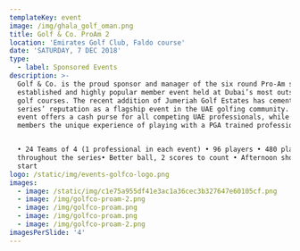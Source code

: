 ```yaml
---
templateKey: event
image: /img/ghala_golf_oman.png
title: Golf & Co. ProAm 2
location: 'Emirates Golf Club, Faldo course'
date: 'SATURDAY, 7 DEC 2018'
type:
  - label: Sponsored Events
description: >-
  Golf & Co. is the proud sponsor and manager of the six round Pro-Am series, an
  established and highly popular member event held at Dubai’s most outstanding
  golf courses. The recent addition of Jumeriah Golf Estates has cemented the
  series’ reputation as a flagship event in the UAE golfing community. Each
  event offers a cash purse for all competing UAE professionals, while giving
  members the unique experience of playing with a PGA trained professional.


  • 24 Teams of 4 (1 professional in each event) • 96 players • 480 players
  throughout the series• Better ball, 2 scores to count • Afternoon shotgun
  start
logo: /static/img/events-golfco-logo.png
images:
  - image: /static/img/c1e75a955df41e3ac1a36cec3b327647e60105cf.png
  - image: /img/golfco-proam-2.png
  - image: /img/golfco-proam.png
  - image: /img/golfco-proam.png
  - image: /img/golfco-proam-2.png
imagesPerSlide: '4'
---
```


